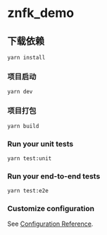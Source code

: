 # znfk_demo

## 下载依赖
```
yarn install
```

### 项目启动
```
yarn dev
```

### 项目打包
```
yarn build
```

### Run your unit tests
```
yarn test:unit
```

### Run your end-to-end tests
```
yarn test:e2e
```

### Customize configuration
See [Configuration Reference](https://cli.vuejs.org/config/).
